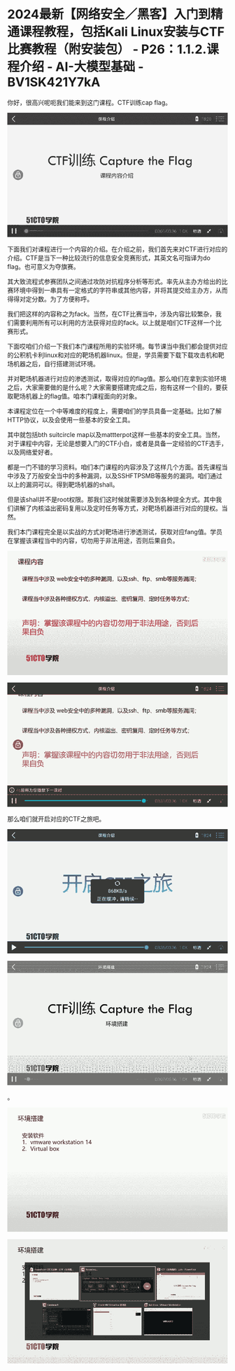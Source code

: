 # 2024最新【网络安全／黑客】入门到精通课程教程，包括Kali Linux安装与CTF比赛教程（附安装包） - P26：1.1.2.课程介绍 - AI-大模型基础 - BV1SK421Y7kA

你好，很高兴呢呃我们能来到这门课程。CTF训练cap flag。

![](img/8bddfd22e777bb38c942cbea69200fd6_1.png)

下面我们对课程进行一个内容的介绍。在介绍之前，我们首先来对CTF进行对应的介绍。CTF是当下一种比较流行的信息安全竞赛形式，其英文名可指译为do flag。也可意义为夺旗赛。

其大致流程式参赛团队之间通过攻防对抗程序分析等形式。率先从主办方给出的比赛环境中得到一串具有一定格式的字符串或其他内容，并将其提交给主办方，从而得得对定分数。为了方便称呼。

我们把这样的内容称之为fack。当然，在CTF比赛当中，涉及内容比较繁杂，我们需要利用所有可以利用的方法获得对应的fack。以上就是咱们CTF这样一个比赛形式。

下面哎咱们介绍一下我们本门课程所用的实验环境。每节课当中我们都会提供对应的公积机卡利linux和对应的靶场机器linux。但是，学员需要下载下载攻击机和靶场机器之后，自行搭建测试环境。

并对靶场机器进行对应的渗透测试，取得对应的flag值。那么咱们在拿到实验环境之后，大家需要做的是什么呢？大家需要搭建完成之后，抱有这样一个目的，要获取靶场机器上的flag值。咱本门课程面向的对象。

本课程定位在一个中等难度的程度上，需要咱们的学员具备一定基础。比如了解HTTP协议，以及会使用一些基本的安全工具。

其中就包括bth suitcircle map以及mattterpot这样一些基本的安全工具。当然，对于课程中内容，无论是想要入门的CTF小白，或者是具备一定经验的CTF选手，以及网络爱好者。

都是一门不错的学习资料。咱们本门课程的内容涉及了这样几个方面。首先课程当中涉及了万般安全当中的多种漏洞，以及SSHFTPSMB等服务的漏洞。咱们通过以上的漏洞可以。得到靶场机器的shall。

但是该shall并不是root权限。那我们这时候就需要涉及到各种提全方式。其中我们讲解了内核溢出密码复用以及定时任务等方式，对靶场机器进行对应的提权。当然。

我们本门课程完全是以实战的方式对靶场进行渗透测试，获取对应fang值。学员在掌握该课程当中的内容，切勿用于非法用途，否则后果自负。



![](img/8bddfd22e777bb38c942cbea69200fd6_3.png)

![](img/8bddfd22e777bb38c942cbea69200fd6_4.png)

那么咱们就开启对应的CTF之旅吧。

![](img/8bddfd22e777bb38c942cbea69200fd6_6.png)

![](img/8bddfd22e777bb38c942cbea69200fd6_7.png)

。

![](img/8bddfd22e777bb38c942cbea69200fd6_9.png)

![](img/8bddfd22e777bb38c942cbea69200fd6_10.png)